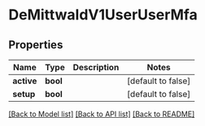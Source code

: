 # DeMittwaldV1UserUserMfa

## Properties

Name | Type | Description | Notes
------------ | ------------- | ------------- | -------------
**active** | **bool** |  | [default to false]
**setup** | **bool** |  | [default to false]

[[Back to Model list]](../README.md#documentation-for-models) [[Back to API list]](../README.md#documentation-for-api-endpoints) [[Back to README]](../README.md)


